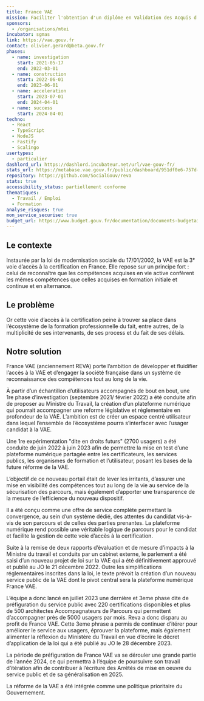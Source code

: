 ```yaml
---
title: France VAE
mission: Faciliter l'obtention d'un diplôme en Validation des Acquis d'Expérience (VAE)
sponsors:
  - /organisations/mtei
incubator: sgmas
link: https://vae.gouv.fr
contact: olivier.gerard@beta.gouv.fr
phases:
  - name: investigation
    start: 2021-05-17
    end: 2022-03-01
  - name: construction
    start: 2022-06-01
    end: 2023-06-01
  - name: acceleration
    start: 2023-07-01
    end: 2024-04-01
  - name: success
    start: 2024-04-01
techno:
  - React
  - TypeScript
  - NodeJS
  - Fastify
  - Scalingo
usertypes:
  - particulier
dashlord_url: https://dashlord.incubateur.net/url/vae-gouv-fr/
stats_url: https://metabase.vae.gouv.fr/public/dashboard/951df0e6-757d-4491-928e-2cd2d6beafec
repository: https://github.com/SocialGouv/reva
stats: true
accessibility_status: partiellement conforme
thematiques:
  - Travail / Emploi
  - Formation
analyse_risques: true
mon_service_securise: true
budget_url: https://www.budget.gouv.fr/documentation/documents-budgetaires/exercice-2025/projet-loi-finances-les/jaunes-budgetaires-2025-plf-2025
---
```

## Le contexte

Instaurée par la loi de modernisation sociale du 17/01/2002, la VAE est la 3ᵉ voie d’accès à la certification en France. Elle repose sur un principe fort : celui de reconnaître que les compétences acquises en vie active confèrent les mêmes compétences que celles acquises en formation initiale et continue et en alternance.

## Le problème

 Or cette voie d’accès à la certification peine à trouver sa place dans l’écosystème de la formation professionnelle du fait, entre autres, de la multiplicité de ses intervenants, de ses process et du fait de ses délais.

## Notre solution

France VAE (anciennement REVA) porte l’ambition de développer et fluidifier l’accès à la VAE et d’engager la société française dans un système de reconnaissance des compétences tout au long de la vie.

À partir d’un échantillon d’utilisateurs accompagnés de bout en bout, une 1re phase d’investigation (septembre 2021/ février 2022) a été conduite afin de proposer au Ministre du Travail, la création d’un plateforme numérique qui pourrait accompagner une reforme législative et réglementaire en profondeur de la VAE. L’ambition est de créer un espace centré utilisateur dans lequel l’ensemble de l’écosystème pourra s’interfacer avec l’usager candidat à la VAE.

Une 1re expérimentation "dite en droits futurs" (2700 usagers) a été conduite de juin 2022 à juin 2023 afin de permettre la mise en test d’une plateforme numérique partagée entre les certificateurs, les services publics, les organismes de formation et l’utilisateur, posant les bases de la future réforme de la VAE.

L’objectif de ce nouveau portail était de lever les irritants, d’assurer une mise en visibilité des compétences tout au long de la vie au service de la sécurisation des parcours, mais également d’apporter une transparence de la mesure de l’efficience du nouveau dispositif. 

Il a été conçu comme une offre de service complète permettant la convergence, au sein d’un système dédié, des attentes du candidat vis-à-vis de son parcours et de celles des parties prenantes. La plateforme numérique rend possible une véritable logique de parcours pour le candidat et facilite la gestion de cette voie d’accès à la certification.

Suite à la remise de deux rapports d’évaluation et de mesure d’impacts à la Ministre du travail et conduits par un cabinet externe, le parlement a été saisi d’un nouveau projet de loi sur la VAE qui a été définitivement approuvé et publié au JO le 21 décembre 2022. Outre les simplifications réglementaires inscrites dans la loi, le texte prévoit la création d’un nouveau service public de la VAE dont le pivot central sera la plateforme numérique France VAE.

L’équipe a donc lancé en juillet 2023 une dernière et 3eme phase dite de préfiguration du service public avec 220 certifications disponibles et plus de 500 architectes Accompagnateurs de Parcours qui permettent d’accompagner près de 5000 usagers par mois. Reva a donc disparu au profit de France VAE. Cette 3eme phrase a permis de continuer d’itérer pour améliorer le service aux usagers, éprouver la plateforme, mais également alimenter la réflexion du Ministère du Travail en vue d’écrire le décret d’application de la loi qui a été publié au JO le  28 décembre 2023.

La période de préfiguration de France VAE va se dérouler une grande partie de l’année 2024, ce qui permettra à l’équipe de poursuivre son travail d’itération afin de contribuer à l’écriture des Arrêtés de mise en oeuvre du service public et de sa généralisation en 2025.

La réforme de la VAE a été intégrée comme une politique prioritaire du Gouvernement.
